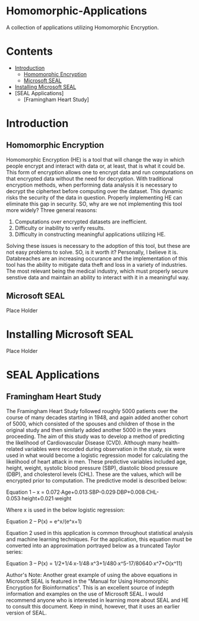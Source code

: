 # Homomorphic-Applications
A collection of applications utilizing Homomorphic Encryption.

# Contents
- [Introduction](#introduction)
  - [Homomorphic Encryption](#homomorphic-encryption)
  - [Microsoft SEAL](#microsoft-seal-1)
- [Installing Microsoft SEAL](#installing-microsoft-seal)
- [SEAL Applications]
  - [Framingham Heart Study]
  
# Introduction

## Homomorphic Encryption
Homomorphic Encryption (HE) is a tool that will change the way in which people encrypt and interact with data 
or, at least, that is what it could be. This form of encryption allows one to encrypt data and run computations
on that encrypted data without the need for decryption. With traditional encryption methods, when performing data 
analysis it is necessary to decrypt the ciphertext before computing over the dataset. This dynamic risks the 
security of the data in question. Properly implementing HE can eliminate this gap in security. SO, why are we not
implementing this tool more widely? Three general reasons:

1. Computations over encrypted datasets are inefficient.
2. Difficulty or inability to verify results.
3. Difficulty in constructing meaningful applications utilizing HE.

Solving these issues is necessary to the adoption of this tool, but these are not easy problems to solve. SO, is
it worth it? Personally, I believe it is. Databreaches are an increasing occurance and the implementation of this
tool has the ability to mitigate data theft and loss in a variety of industries. The most relevant being the medical
industry, which must properly secure senstive data and maintain an ability to interact with it in a meaningful way.

## Microsoft SEAL
Place Holder

# Installing Microsoft SEAL
Place Holder

# SEAL Applications

## Framingham Heart Study
The Framingham Heart Study followed roughly 5000 patients over the course of many decades starting in 1948, and again added another cohort of 5000, which consisted of the spouses and children of those in the original study and then similarly added another 5000 in the years proceeding. The aim of this study was to develop a method of predicting the likelihood of Cardiovascular Disease (CVD). Although many health-related variables were recorded during observation in the study, six were used in what would become a logistic regression model for calculating the likelihood of heart attack in men. These predictive variables included age, height, weight, systolic blood pressure (SBP), diastolic blood pressure (DBP), and cholesterol levels (CHL). These are the values, which will be encrypted prior to computation. The predictive model is described below:

Equation 1 – x = 0.072∙Age+0.013∙SBP-0.029∙DBP+0.008∙CHL-0.053∙height+0.021∙weight

Where x is used in the below logistic regression:

Equation 2 – P(x) =  e^x/(e^x+1)

Equation 2 used in this application is common throughout statistical analysis and machine learning techniques. For the application, this equation must be converted into an approximation portrayed below as a truncated Taylor series:

Equation 3 – P(x) = 1/2+1/4∙x-1/48∙x^3+1/480∙x^5-17/80640∙x^7+O(x^11)

Author's Note: Another great example of using the above equations in Microsoft SEAL is featured in the "Manual for Using Homomorphic Encryption for Bioinformatics". This is an excellent source of indepth information and examples on the use of Microsoft SEAL. I would recommend anyone who is interested in learning more about SEAL and HE to consult this document. Keep in mind, however, that it uses an earlier version of SEAL.






  
